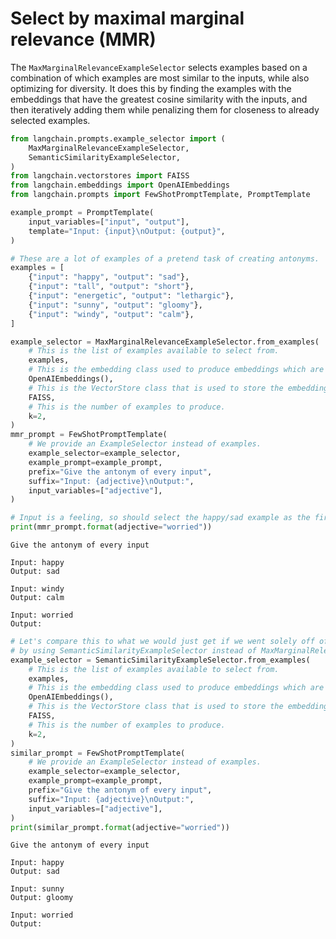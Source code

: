 # Select by maximal marginal relevance (MMR)

The `MaxMarginalRelevanceExampleSelector` selects examples based on a combination of which examples are most similar to the inputs, while also optimizing for diversity. It does this by finding the examples with the embeddings that have the greatest cosine similarity with the inputs, and then iteratively adding them while penalizing them for closeness to already selected examples.



```python
from langchain.prompts.example_selector import (
    MaxMarginalRelevanceExampleSelector,
    SemanticSimilarityExampleSelector,
)
from langchain.vectorstores import FAISS
from langchain.embeddings import OpenAIEmbeddings
from langchain.prompts import FewShotPromptTemplate, PromptTemplate

example_prompt = PromptTemplate(
    input_variables=["input", "output"],
    template="Input: {input}\nOutput: {output}",
)

# These are a lot of examples of a pretend task of creating antonyms.
examples = [
    {"input": "happy", "output": "sad"},
    {"input": "tall", "output": "short"},
    {"input": "energetic", "output": "lethargic"},
    {"input": "sunny", "output": "gloomy"},
    {"input": "windy", "output": "calm"},
]
```


```python
example_selector = MaxMarginalRelevanceExampleSelector.from_examples(
    # This is the list of examples available to select from.
    examples,
    # This is the embedding class used to produce embeddings which are used to measure semantic similarity.
    OpenAIEmbeddings(),
    # This is the VectorStore class that is used to store the embeddings and do a similarity search over.
    FAISS,
    # This is the number of examples to produce.
    k=2,
)
mmr_prompt = FewShotPromptTemplate(
    # We provide an ExampleSelector instead of examples.
    example_selector=example_selector,
    example_prompt=example_prompt,
    prefix="Give the antonym of every input",
    suffix="Input: {adjective}\nOutput:",
    input_variables=["adjective"],
)
```


```python
# Input is a feeling, so should select the happy/sad example as the first one
print(mmr_prompt.format(adjective="worried"))
```

    Give the antonym of every input
    
    Input: happy
    Output: sad
    
    Input: windy
    Output: calm
    
    Input: worried
    Output:
    


```python
# Let's compare this to what we would just get if we went solely off of similarity,
# by using SemanticSimilarityExampleSelector instead of MaxMarginalRelevanceExampleSelector.
example_selector = SemanticSimilarityExampleSelector.from_examples(
    # This is the list of examples available to select from.
    examples,
    # This is the embedding class used to produce embeddings which are used to measure semantic similarity.
    OpenAIEmbeddings(),
    # This is the VectorStore class that is used to store the embeddings and do a similarity search over.
    FAISS,
    # This is the number of examples to produce.
    k=2,
)
similar_prompt = FewShotPromptTemplate(
    # We provide an ExampleSelector instead of examples.
    example_selector=example_selector,
    example_prompt=example_prompt,
    prefix="Give the antonym of every input",
    suffix="Input: {adjective}\nOutput:",
    input_variables=["adjective"],
)
print(similar_prompt.format(adjective="worried"))
```

    Give the antonym of every input
    
    Input: happy
    Output: sad
    
    Input: sunny
    Output: gloomy
    
    Input: worried
    Output:
    


```python

```
